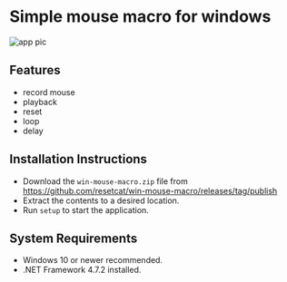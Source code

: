 # Simple mouse macro for windows
![app pic](https://i.imgur.com/UUSORS7.png)
## Features
- record mouse 
- playback
- reset
- loop
- delay

## Installation Instructions
- Download the `win-mouse-macro.zip` file from https://github.com/resetcat/win-mouse-macro/releases/tag/publish
- Extract the contents to a desired location.
- Run `setup` to start the application.

## System Requirements
- Windows 10 or newer recommended.
- .NET Framework 4.7.2 installed.
